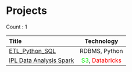 
# Projects

Count : 1 

| Title         |    Technology                    |
| :----------- |   :-------------------------: |
|[ETL_Python_SQL](./ETL_Python_SQL/readme.md)|RDBMS, Python|
|[IPL Data Analysis Spark](./IPL_Data_Analysis/readme.md)  |   <font color="GREE">S3</font>,  <span style="color:RED">Databricks</span>  |
 

